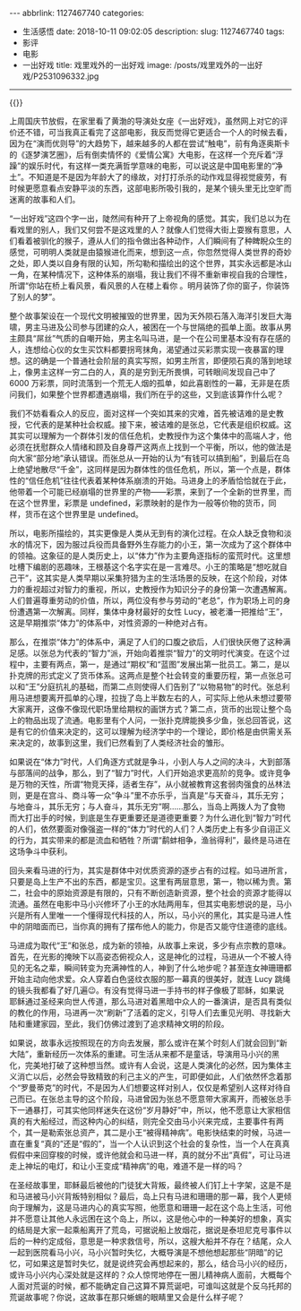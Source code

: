 ﻿﻿---
abbrlink: 1127467740
categories:
- 生活感悟
date: 2018-10-11 09:02:05
description: 
slug: 1127467740
tags:
- 影评
- 电影
- 一出好戏
title: 戏里戏外的一出好戏
image: /posts/戏里戏外的一出好戏/P2531096332.jpg
---
{{<douban type="movie" id="26985127">}}

上周国庆节放假，在家里看了黄渤的导演处女座《一出好戏》，虽然网上对它的评价还不错，可当我真正看完了这部电影，我反而觉得它更适合一个人的时候去看，因为在“演而优则导”的大趋势下，越来越多的人都在尝试“触电”，前有角逐奥斯卡的《逐梦演艺圈》，后有倒卖情怀的《爱情公寓》大电影，在这样一个充斥着“浮躁”的娱乐时代，有这样一类充满哲学意味的电影，可以说这是中国电影里的“净土”。不知道是不是因为年龄大了的缘故，对打打杀杀的动作戏显得视觉疲劳，有时候更愿意看点安静平淡的东西，这部电影所吸引我的，是某个镜头里无比空旷而迷离的故事和人们。

“一出好戏”这四个字一出，陡然间有种开了上帝视角的感觉。其实，我们总以为在看戏里的别人，我们又何尝不是这戏里的人？就像人们觉得大街上耍猴有意思，人们看着被驯化的猴子，遵从人们的指令做出各种动作，人们瞬间有了种睥睨众生的感觉，可明明人类就是由猿猴进化而来，想到这一点，你忽然觉得人类世界的奇妙之处，即人类以自身有限的认知，所勾勒和描绘出的这个世界，其实永远都是冰山一角，在某种情况下，这种体系的崩塌，我让我们不得不重新审视自我的合理性，所谓“你站在桥上看风景，看风景的人在楼上看你 。明月装饰了你的窗子，你装饰了别人的梦”。

整个故事架设在一个现代文明被摧毁的世界里，因为天外陨石落入海洋引发巨大海啸，男主马进及公司参与团建的众人，被困在一个与世隔绝的孤单上面。故事从男主颇具“屌丝”气质的自嘲开始，男主名叫马进，是一个在公司里基本没有存在感的人，连想给心仪的女生买饮料都要拐弯抹角，渴望通过买彩票实现一夜暴富的理想。这的确是一个普通社会阶层的真实写照，如男主所言，即便陨石真的落到地球上，像男主这样一穷二白的人，真的是穷到无所畏惧，可转眼间发现自己中了 6000 万彩票，同时流落到一个荒无人烟的孤单，如此喜剧性的一幕，无非是在质问我们，如果整个世界都遭遇崩塌，我们所在乎的这些，又到底该算作什么呢？

我们不妨看看众人的反应，面对这样一个突如其来的灾难，首先被诘难的是史教授，它代表的是某种社会权威。接下来，被诘难的是张总，它代表是组织权威。这其实可以理解为一个群体引发的信任危机，史教授作为这个集体中的高端人才，他必须在抚慰群众人情绪和顾及自身尊严这两点上找到一个平衡，所以，他的做法是向大家“部分地”承认错误。而张总从一开始的认为“有钱可以搞到船”，到最后在岛上绝望地散尽“千金”，这同样是因为群体性的信任危机，所以，第一个点是，群体性的“信任危机”往往代表着某种体系崩溃的开始。马进身上的矛盾恰恰就在于此，他带着一个可能已经崩塌的世界里的产物——彩票，来到了一个全新的世界里，而在这个世界里，彩票是 undefined，彩票映射的是作为一般等价物的货币，同样，货币在这个世界里是 undefined。

所以，电影所描绘的，其实更像是人类从无到有的演化过程。在众人缺乏食物和淡水的情况下，因为服过兵役而具备野外生存能力的小王，第一次成为了这个群体中的领袖。这象征的是人类历史上，以“体力”作为主要角逐指标的蛮荒时代。这里想吐槽下编剧的恶趣味，王根基这个名字实在是一言难尽。小王的策略是“想吃就自己干”，这其实是人类早期以采集狩猎为主的生活场景的反映，在这个阶段，对体力的重视超过对智力的重视，所以，史教授作为知识分子的身份第一次遭遇解离。人们普遍尊重劳动的价值，所以，两位没有参与劳动的“老总”，作为职场上司的身份遭遇第一次解离。同样，集体中身材最好的女性 Lucy，被老潘一把推给“王”，这是早期推崇“体力”的体系中，对性资源的一种绝对占有。

那么，在推崇“体力”的体系中，满足了人们的口腹之欲后，人们很快厌倦了这种满足感。以张总为代表的“智力”派，开始向着推崇“智力”的文明时代演变。在这个过程中，主要有两点，第一，是通过“期权”和“蓝图”发展出第一批员工。第二，是以扑克牌的形式定义了货币体系。这两点是整个社会转变的重要历程，第一点张总可以和“王”分庭抗礼的基础，而第二点则使得人们告别了“以物易物”的时代。张总利用马进想要离开孤单的心理，拉拢了岛上半数左右的人，可实际上他从未想过要带大家离开，这像不像现代职场里给期权的画饼方式？第二点，货币的出现让整个岛上的物品出现了流通。电影里有个人问，一张扑克牌能换多少鱼，张总回答说，这是有它的价值来决定的，这可以理解为经济学中的一个理论，即价格是由供需关系来决定的，故事到这里，我们已然看到了人类经济社会的雏形。

如果说在“体力”时代，人们角逐方式就是争斗，小到人与人之间的决斗，大到部落与部落间的战争，那么，到了“智力”时代，人们开始追求更高阶的竞争。或许竞争是万物的天性，所谓“物竞天择，适者生存”，从小就被教育这套弱肉强食的丛林法则，更是在宫斗、商斗等一众“争斗”里不亦乐乎，当真是“与天奋斗，其乐无穷；与地奋斗，其乐无穷；与人奋斗，其乐无穷”啊……那么，当岛上两拨人为了食物而大打出手的时候，到底是生存更重要还是道德更重要？为什么进化到“智力”时代的人们，依然要面对像强盗一样的“体力”时代的人们？人类历史上有多少自诩正义的行为，其实带来的都是流血和牺牲？所谓“鹬蚌相争，渔翁得利”，最终是马进在这场争斗中获利。

回头来看马进的行为，其实是群体中对优质资源的逐步占有的过程。如马进所言，只要是岛上生产不出的东西，都是宝贝。这里有两层意思，第一，物以稀为贵。第二，社会中的原始资源是有限的，只有不断创造新资源，整个社会的资源才能得以流通。虽然在电影中马小兴修坏了小王的水陆两用车，但其实电影想说的是，马小兴是所有人里唯一一个懂得现代科技的人，所以，马小兴的黑化，其实是马进人性中的阴暗面而已，当你真的拥有了摆布他人的能力，你是否又能守住道德的底线。

马进成为取代“王”和张总，成为新的领袖，从故事上来说，多少有点宗教的意味。首先，在光影的掩映下以高姿态俯视众人，这是神化的过程，马进从一个不被人待见的无名之辈，瞬间转变为充满神性的人，神到了什么地步呢？甚至连女神珊珊都开始主动向他求爱。众人穿着白色竖纹衣服的那一幕真的很美好，就连 Lucy 跳绳的镜头我都看了好几遍😉。有没有觉得马进一手持书的样子像极了耶稣，如果说耶稣通过圣经来向世人传道，那么马进对着黑暗中众人的一番演讲，是否具有类似的教化的作用，马进再一次“刷新”了活着的定义，引导人们去重见光明、寻找新大陆和重建家园，至此，我们仿佛过渡到了追求精神文明的阶段。

如果说，故事永远按照现在的方向去发展，那么或许在某个时刻人们就会回到“新大陆”，重新经历一次体系的重建。可生活从来都不是童话，导演用马小兴的黑化，完美地打破了这种想当然。或许有人会说，这是人类演化的必然，因为集体主义消亡以后，必然会导致精致的利己主义的产生，可即便如此，人们依然怀念着那个“罗曼蒂克”的时代，不是因为人们想要这样对别人，仅仅是希望别人这样对待自己而已。在张总主导的这个阶段，马进曾因为张总不愿意带大家离开，而被张总手下一通暴打，可其实他同样迷失在这份“岁月静好”中，所以，他不愿意让大家相信真的有大船经过，而这种内心的纠结，则完全交由马小兴来完成，主要事件有两个，其一是勒索张总资产，其二是小王“被得精神病”。电影快结束的时候，马进一直在重复“真的”还是“假的”，当一个人认识到这个社会的复杂性，当一个人在真真假假中来回穿梭的时候，或许他就会和马进一样，真的就分不出“真假”，可让马进走上神坛的电灯，和让小王变成“精神病”的电，难道不是一样的吗？

在圣经故事里，耶稣最后被他的门徒犹大背叛，最终被人们钉上十字架，这是不是和马进被马小兴背叛特别相似？最后，岛上只有马进和珊珊的那一幕，我个人更倾向于理解为，这是马进内心的真实写照，他愿意和珊珊一起在这个岛上生活，可他并不愿意让其他人永远困在这个岛上，所以，这是他心中的一种美好的想象，真实的结局是大家一起乘船离开了荒岛，可据说船上放烟花，据说是泰坦尼克号事件以后的一种约定成俗，意思是一种求救信号，所以，这艘大船并不存在？结尾，众人一起到医院看马小兴，马小兴暂时失忆，大概导演是不想他想起那些“阴暗”的记忆，可如果这是暂时失忆，就是说终究会再想起来的，那么，结合马小兴的经历，或许马小兴内心深处就是这样的？众人惊愕地停在一圈儿精神病人面前，大概每个人面对荒诞的时候，都不能确定自己这算不算荒诞吧，可谁叫这就是个反乌托邦的荒诞故事呢？你说，这故事在那只蜥蜴的眼睛里又会是什么样子呢？